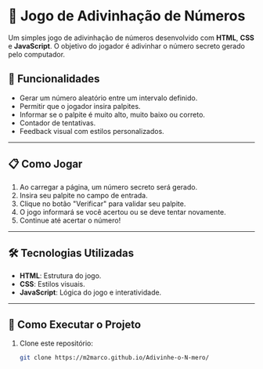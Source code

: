 # 🎲 Jogo de Adivinhação de Números

Um simples jogo de adivinhação de números desenvolvido com **HTML**, **CSS** e **JavaScript**. O objetivo do jogador é adivinhar o número secreto gerado pelo computador.

## 🚀 Funcionalidades

- Gerar um número aleatório entre um intervalo definido.
- Permitir que o jogador insira palpites.
- Informar se o palpite é muito alto, muito baixo ou correto.
- Contador de tentativas.
- Feedback visual com estilos personalizados.

---

## 📋 Como Jogar

1. Ao carregar a página, um número secreto será gerado.
2. Insira seu palpite no campo de entrada.
3. Clique no botão "Verificar" para validar seu palpite.
4. O jogo informará se você acertou ou se deve tentar novamente.
5. Continue até acertar o número!

---

## 🛠️ Tecnologias Utilizadas

- **HTML**: Estrutura do jogo.
- **CSS**: Estilos visuais.
- **JavaScript**: Lógica do jogo e interatividade.

---

## 🔧 Como Executar o Projeto

1. Clone este repositório:

   ```bash
   git clone https://m2marco.github.io/Adivinhe-o-N-mero/
